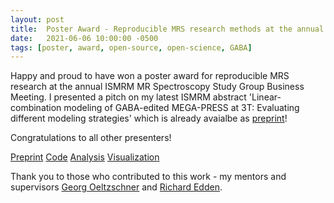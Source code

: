 ```yaml
---
layout: post
title:  Poster Award - Reproducible MRS research methods at the annual ISMRM MR Spectroscopy Study Group Business Meeting
date:   2021-06-06 10:00:00 -0500
tags: [poster, award, open-source, open-science, GABA]
---
```


Happy and proud to have won a poster award for reproducible MRS research at the annual ISMRM MR Spectroscopy Study Group Business Meeting. I presented a pitch on my latest ISMRM abstract 'Linear-combination modeling of GABA-edited MEGA-PRESS at 3T: Evaluating different modeling strategies' which is already avaialbe as [preprint](https://doi.org/10.1101/2021.05.26.445817)!

Congratulations to all other presenters!

[Preprint](https://doi.org/10.1101/2021.05.26.445817)
[Code](https://osf.io/aqm8f/)
[Analysis](https://github.com/schorschinho/osprey)
[Visualization](https://github.com/HJZollner/SpecVis)					

Thank you to those who contributed to this work - my mentors and supervisors [Georg Oeltzschner](https://www.specfitlab.com/) and [Richard Edden](http://www.gabamrs.com/).
